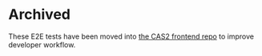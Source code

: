 # Archived

These E2E tests have been moved into [the CAS2 frontend
repo](https://github.com/ministryofjustice/hmpps-community-accommodation-tier-2-ui)
to improve developer workflow.
